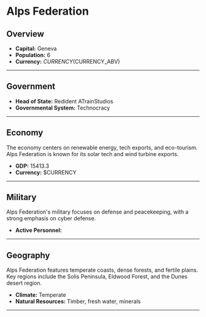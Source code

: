 # Alps Federation

## Overview

- **Capital:** Geneva
- **Population:** 6
- **Currency:** $CURRENCY ($CURRENCY_ABV)

---

## Government

- **Head of State:** Redident ATrainStudios
- **Governmental System:** Technocracy

---

## Economy
The economy centers on renewable energy, tech exports, and eco-tourism. Alps Federation is known for its solar tech and wind turbine exports.

- **GDP:** 15413.3
- **Currency:** $CURRENCY

---

## Military
Alps Federation's military focuses on defense and peacekeeping, with a strong emphasis on cyber defense.

- **Active Personnel:** 

---

## Geography
Alps Federation features temperate coasts, dense forests, and fertile plains. Key regions include the Solis Peninsula, Eldwood Forest, and the Dunes desert region.

- **Climate:** Temperate
- **Natural Resources:** Timber, fresh water, minerals

---